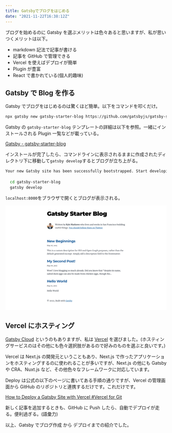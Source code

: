 ```yaml
---
title: Gatsbyでブログをはじめる
date: "2021-11-22T16:38:12Z"
---
```


ブログを始めるのに Gatsby を選ぶメリットは色々あると思いますが、私が思いつくメリットは以下。

- markdown 記法で記事が書ける
- 記事を GitHub で管理できる
- Vercel を使えばデプロイが簡単
- Plugin が豊富
- React で書かれている(個人的趣味)

## Gatsby で Blog を作る

Gatsby でブログをはじめるのは驚くほど簡単。以下をコマンドを叩くだけ。

```bash
npx gatsby new gatsby-starter-blog https://github.com/gatsbyjs/gatsby-starter-blog
```

Gatsby の `gatsby-starter-blog` テンプレートの詳細は以下を参照。一緒にインストールされる Plugin 一覧などが載っている。

[Gatsby - gatsby-starter-blog](https://www.gatsbyjs.com/starters/gatsbyjs/gatsby-starter-blog)

インストールが完了したら、コマンドラインに表示されるままに作成されたディレクトリ下に移動して`gatsby develop`するとブログが立ち上がる。

```bash
Your new Gatsby site has been successfully bootstrapped. Start developing it by running:

  cd gatsby-starter-blog
  gatsby develop
```

`localhost:8000`をブラウザで開くとブログが表示される。

![Gatsby Starter Blog](./localhost_8000_.png)

## Vercel にホスティング

[Gatsby Cloud](https://www.gatsbyjs.com/products/cloud/) というのもありますが、私は [Vercel](https://vercel.com/) を選びました。(ホスティングサービスのはその他にも色々選択肢があるので好みのものを選ぶと良いです。)

Vercel は Next.js の開発元ということもあり、Next.js で作ったアプリケーションをホスティングするのに使われることが多いですが、Next.js の他にも Gatsby や CRA、Nuxt.js など、その他色々なフレームワークに対応しています。

Deploy は公式の以下のページに書いてある手順の通りですが、Vercel の管理画面から GitHub のリポジトリと連携するだけです。これだけです。

[How to Deploy a Gatsby Site with Vercel #Vercel for Git](https://vercel.com/guides/deploying-gatsby-with-vercel#vercel-for-git)

新しく記事を追加するときも、GitHub に Push したら、自動でデプロイが走る。便利過ぎる。(語彙力)

以上、Gatsby でブログ作成 から デプロイまでの紹介でした。
